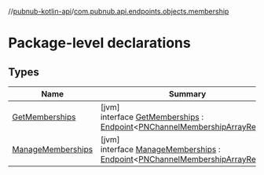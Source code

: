 //[pubnub-kotlin-api](../../index.md)/[com.pubnub.api.endpoints.objects.membership](index.md)

# Package-level declarations

## Types

| Name | Summary |
|---|---|
| [GetMemberships](-get-memberships/index.md) | [jvm]<br>interface [GetMemberships](-get-memberships/index.md) : [Endpoint](../com.pubnub.api/-endpoint/index.md)&lt;[PNChannelMembershipArrayResult](../com.pubnub.api.models.consumer.objects.membership/-p-n-channel-membership-array-result/index.md)&gt; |
| [ManageMemberships](-manage-memberships/index.md) | [jvm]<br>interface [ManageMemberships](-manage-memberships/index.md) : [Endpoint](../com.pubnub.api/-endpoint/index.md)&lt;[PNChannelMembershipArrayResult](../com.pubnub.api.models.consumer.objects.membership/-p-n-channel-membership-array-result/index.md)&gt; |
